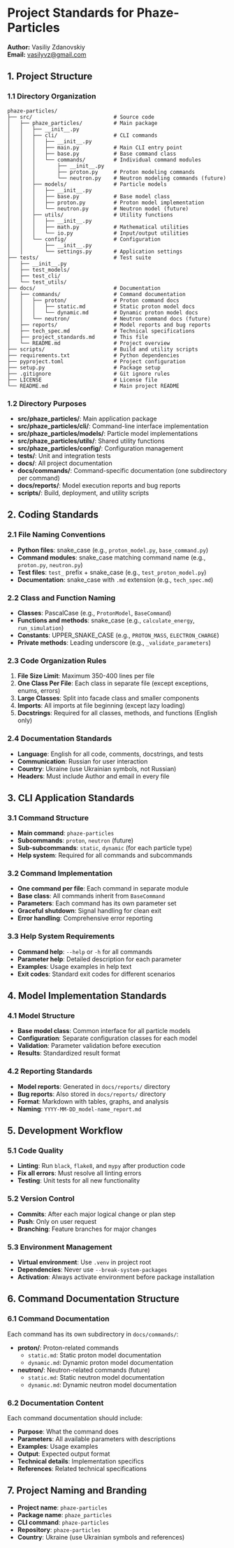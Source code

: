 # Project Standards for Phaze-Particles

**Author:** Vasiliy Zdanovskiy  
**Email:** vasilyvz@gmail.com

## 1. Project Structure

### 1.1 Directory Organization

```
phaze-particles/
├── src/                          # Source code
│   ├── phaze_particles/          # Main package
│   │   ├── __init__.py
│   │   ├── cli/                  # CLI commands
│   │   │   ├── __init__.py
│   │   │   ├── main.py           # Main CLI entry point
│   │   │   ├── base.py           # Base command class
│   │   │   └── commands/         # Individual command modules
│   │   │       ├── __init__.py
│   │   │       ├── proton.py     # Proton modeling commands
│   │   │       └── neutron.py    # Neutron modeling commands (future)
│   │   ├── models/               # Particle models
│   │   │   ├── __init__.py
│   │   │   ├── base.py           # Base model class
│   │   │   ├── proton.py         # Proton model implementation
│   │   │   └── neutron.py        # Neutron model (future)
│   │   ├── utils/                # Utility functions
│   │   │   ├── __init__.py
│   │   │   ├── math.py           # Mathematical utilities
│   │   │   └── io.py             # Input/output utilities
│   │   └── config/               # Configuration
│   │       ├── __init__.py
│   │       └── settings.py       # Application settings
├── tests/                        # Test suite
│   ├── __init__.py
│   ├── test_models/
│   ├── test_cli/
│   └── test_utils/
├── docs/                         # Documentation
│   ├── commands/                 # Command documentation
│   │   ├── proton/               # Proton command docs
│   │   │   ├── static.md         # Static proton model docs
│   │   │   └── dynamic.md        # Dynamic proton model docs
│   │   └── neutron/              # Neutron command docs (future)
│   ├── reports/                  # Model reports and bug reports
│   ├── tech_spec.md              # Technical specifications
│   ├── project_standards.md      # This file
│   └── README.md                 # Project overview
├── scripts/                      # Build and utility scripts
├── requirements.txt              # Python dependencies
├── pyproject.toml                # Project configuration
├── setup.py                      # Package setup
├── .gitignore                    # Git ignore rules
├── LICENSE                       # License file
└── README.md                     # Main project README
```

### 1.2 Directory Purposes

- **src/phaze_particles/**: Main application package
- **src/phaze_particles/cli/**: Command-line interface implementation
- **src/phaze_particles/models/**: Particle model implementations
- **src/phaze_particles/utils/**: Shared utility functions
- **src/phaze_particles/config/**: Configuration management
- **tests/**: Unit and integration tests
- **docs/**: All project documentation
- **docs/commands/**: Command-specific documentation (one subdirectory per command)
- **docs/reports/**: Model execution reports and bug reports
- **scripts/**: Build, deployment, and utility scripts

## 2. Coding Standards

### 2.1 File Naming Conventions

- **Python files**: snake_case (e.g., `proton_model.py`, `base_command.py`)
- **Command modules**: snake_case matching command name (e.g., `proton.py`, `neutron.py`)
- **Test files**: `test_` prefix + snake_case (e.g., `test_proton_model.py`)
- **Documentation**: snake_case with `.md` extension (e.g., `tech_spec.md`)

### 2.2 Class and Function Naming

- **Classes**: PascalCase (e.g., `ProtonModel`, `BaseCommand`)
- **Functions and methods**: snake_case (e.g., `calculate_energy`, `run_simulation`)
- **Constants**: UPPER_SNAKE_CASE (e.g., `PROTON_MASS`, `ELECTRON_CHARGE`)
- **Private methods**: Leading underscore (e.g., `_validate_parameters`)

### 2.3 Code Organization Rules

1. **File Size Limit**: Maximum 350-400 lines per file
2. **One Class Per File**: Each class in separate file (except exceptions, enums, errors)
3. **Large Classes**: Split into facade class and smaller components
4. **Imports**: All imports at file beginning (except lazy loading)
5. **Docstrings**: Required for all classes, methods, and functions (English only)

### 2.4 Documentation Standards

- **Language**: English for all code, comments, docstrings, and tests
- **Communication**: Russian for user interaction
- **Country**: Ukraine (use Ukrainian symbols, not Russian)
- **Headers**: Must include Author and email in every file

## 3. CLI Application Standards

### 3.1 Command Structure

- **Main command**: `phaze-particles`
- **Subcommands**: `proton`, `neutron` (future)
- **Sub-subcommands**: `static`, `dynamic` (for each particle type)
- **Help system**: Required for all commands and subcommands

### 3.2 Command Implementation

- **One command per file**: Each command in separate module
- **Base class**: All commands inherit from `BaseCommand`
- **Parameters**: Each command has its own parameter set
- **Graceful shutdown**: Signal handling for clean exit
- **Error handling**: Comprehensive error reporting

### 3.3 Help System Requirements

- **Command help**: `--help` or `-h` for all commands
- **Parameter help**: Detailed description for each parameter
- **Examples**: Usage examples in help text
- **Exit codes**: Standard exit codes for different scenarios

## 4. Model Implementation Standards

### 4.1 Model Structure

- **Base model class**: Common interface for all particle models
- **Configuration**: Separate configuration classes for each model
- **Validation**: Parameter validation before execution
- **Results**: Standardized result format

### 4.2 Reporting Standards

- **Model reports**: Generated in `docs/reports/` directory
- **Bug reports**: Also stored in `docs/reports/` directory
- **Format**: Markdown with tables, graphs, and analysis
- **Naming**: `YYYY-MM-DD_model-name_report.md`

## 5. Development Workflow

### 5.1 Code Quality

- **Linting**: Run `black`, `flake8`, and `mypy` after production code
- **Fix all errors**: Must resolve all linting errors
- **Testing**: Unit tests for all new functionality

### 5.2 Version Control

- **Commits**: After each major logical change or plan step
- **Push**: Only on user request
- **Branching**: Feature branches for major changes

### 5.3 Environment Management

- **Virtual environment**: Use `.venv` in project root
- **Dependencies**: Never use `--break-system-packages`
- **Activation**: Always activate environment before package installation

## 6. Command Documentation Structure

### 6.1 Command Documentation

Each command has its own subdirectory in `docs/commands/`:
- **proton/**: Proton-related commands
  - `static.md`: Static proton model documentation
  - `dynamic.md`: Dynamic proton model documentation
- **neutron/**: Neutron-related commands (future)
  - `static.md`: Static neutron model documentation
  - `dynamic.md`: Dynamic neutron model documentation

### 6.2 Documentation Content

Each command documentation should include:
- **Purpose**: What the command does
- **Parameters**: All available parameters with descriptions
- **Examples**: Usage examples
- **Output**: Expected output format
- **Technical details**: Implementation specifics
- **References**: Related technical specifications

## 7. Project Naming and Branding

- **Project name**: `phaze-particles`
- **Package name**: `phaze_particles`
- **CLI command**: `phaze-particles`
- **Repository**: `phaze-particles`
- **Country**: Ukraine (use Ukrainian symbols and references)
